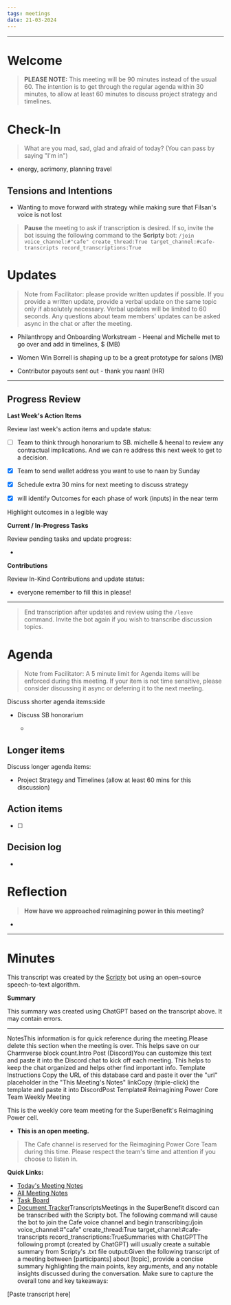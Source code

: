 ```yaml
---
tags: meetings
date: 21-03-2024
---
```


---

# Welcome

> **PLEASE NOTE:** This meeting will be 90 minutes instead of the usual 60. The intention is to get through the regular agenda within 30 minutes, to allow at least 60 minutes to discuss project strategy and timelines.

# Check-In

> What are you mad, sad, glad and afraid of today? (You can pass by saying "I'm in")

- energy, acrimony, planning travel

## Tensions and Intentions

- Wanting to move forward with strategy while making sure that Filsan's voice is not lost

> **Pause** the meeting to ask if transcription is desired. If so, invite the bot issuing the following command to the **Scripty** bot:
> `/join voice_channel:#"cafe" create_thread:True target_channel:#cafe-transcripts record_transcriptions:True`

# Updates

> Note from Facilitator: please provide written updates if possible. If you provide a written update, provide a verbal update on the same topic only if absolutely necessary. Verbal updates will be limited to 60 seconds. Any questions about team members' updates can be asked async in the chat or after the meeting.

- Philanthropy and Onboarding Workstream - Heenal and Michelle met to go over and add in timelines, $ (MB)

- Women Win Borrell is shaping up to be a great prototype for salons (MB)

- Contributor payouts sent out - thank you naan! (HR)

---

## Progress Review

**Last Week's Action Items**

Review last week's action items and update status:

- [ ] Team to think through honorarium to SB. michelle & heenal to review any contractual implications. And we can re address this next week to get to a decision.

- [x] Team to send wallet address you want to use to naan by Sunday

- [x] Schedule extra 30 mins for next meeting to discuss strategy

- [x] will identify Outcomes for each phase of work (inputs) in the near term

Highlight outcomes in a legible way

**Current / In-Progress Tasks**

Review pending tasks and update progress:

-  

**Contributions**

Review In-Kind Contributions and update status:

- everyone remember to fill this in please!

---

> End transcription after updates and review using the `/leave` command. Invite the bot again if you wish to transcribe discussion topics.

# Agenda

> Note from Facilitator: A 5 minute limit for Agenda items will be enforced during this meeting. If your item is not time sensitive, please consider discussing it async or deferring it to the next meeting.

Discuss shorter agenda items:side

- Discuss SB honorarium 

  - 

## Longer items

Discuss longer agenda items:

- Project Strategy and Timelines (allow at least 60 mins for this discussion)

## Action items

- [ ] 

## Decision log

- 

# Reflection 

> **How have we approached reimagining power in this meeting?**

- 

---

# Minutes

This transcript was created by the [Scripty](https://scripty.org/) bot using an open-source speech-to-text algorithm.

**Summary**

This summary was created using ChatGPT based on the transcript above. It may contain errors.

> <Paste summary here>

---

NotesThis information is for quick reference during the meeting.Please delete this section when the meeting is over. This helps save on our Charmverse block count.Intro Post (Discord)You can customize this text and paste it into the Discord chat to kick off each meeting. This helps to keep the chat organized and helps other find important info. Template Instructions Copy the URL of this database card and paste it over the "url" placeholder in the "This Meeting's Notes" linkCopy (triple-click) the template and paste it into DiscordPost Template# Reimagining Power Core Team Weekly Meeting

This is the weekly core team meeting for the SuperBenefit's Reimagining Power cell.

- __This is an **open** meeting.__  
> The Cafe channel is reserved for the Reimagining Power Core Team during this time. Please respect the team's time and attention if you choose to listen in.

**Quick Links:**
- [Today's Meeting Notes](url)  
- [All Meeting Notes](https://app.charmverse.io/superbenefit/meeting-notes-reimagining-power-9995214806368862)  
- [Task Board](https://app.charmverse.io/superbenefit/task-board-reimagining-power-18270894134568505)
- [Document Tracker](https://app.charmverse.io/superbenefit/documents-reimagining-power-8236079332321762)TranscriptsMeetings in the SuperBenefit discord can be transcribed with the Scripty bot. The following command will cause the bot to join the Cafe voice channel and begin transcribing:/join voice_channel:#"cafe" create_thread:True target_channel:#cafe-transcripts record_transcriptions:TrueSummaries with ChatGPTThe following prompt (created by ChatGPT) will usually create a suitable summary from Scripty's .txt file output:Given the following transcript of a meeting between [participants] about [topic], provide a concise summary highlighting the main points, key arguments, and any notable insights discussed during the conversation. Make sure to capture the overall tone and key takeaways:

[Paste transcript here]
